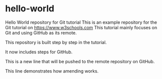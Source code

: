 # hello-world
Hello World repository for Git tutorial
This is an example repository for the Git tutorial on https://www.w3schools.com
This tutorial mainly focuses on Git and using GitHub as its remote.

This repository is built step by step in the tutorial.

It now includes steps for GitHub.

This is a new line that will be pushed to the remote repository on GitHub.

This line demonstrates how amending works.